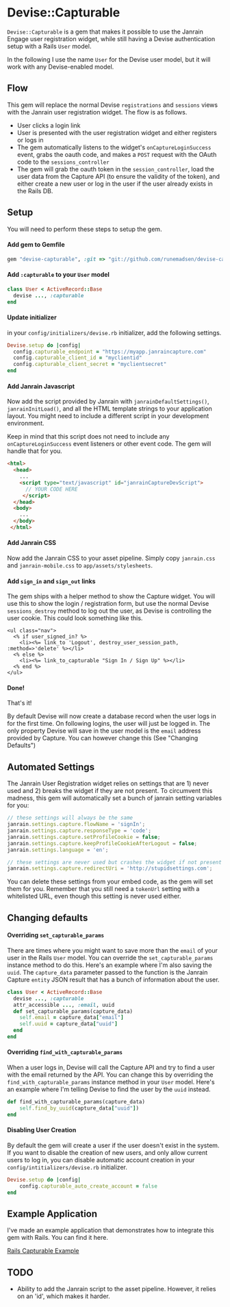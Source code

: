 # Devise::Capturable

`Devise::Capturable` is a gem that makes it possible to use the Janrain Engage user registration widget, while still having a Devise authentication setup with a Rails `User` model.

In the following I use the name `User` for the Devise user model, but it will work with any Devise-enabled model.

## Flow

This gem will replace the normal Devise `registrations` and `sessions` views with the Janrain user registration widget. The flow is as follows.

* User clicks a login link
* User is presented with the user registration widget and either registers or logs in
* The gem automatically listens to the widget's `onCaptureLoginSuccess` event, grabs the oauth code, and makes a `POST` request with the OAuth code to the `sessions_controller`
* The gem will grab the oauth token in the `session_controller`, load the user data from the Capture API (to ensure the validity of the token), and either create a new user or log in the user if the user already exists in the Rails DB.

## Setup

You will need to perform these steps to setup the gem.

#### Add gem to Gemfile

```ruby
gem "devise-capturable", :git => "git://github.com/runemadsen/devise-capturable.git"
```

#### Add `:capturable` to your `User` model

```ruby
class User < ActiveRecord::Base
  devise ..., :capturable
end
```

#### Update initializer

in your `config/initializers/devise.rb` initializer, add the following settings.

```ruby
Devise.setup do |config|
  config.capturable_endpoint = "https://myapp.janraincapture.com"  
  config.capturable_client_id = "myclientid"
  config.capturable_client_secret = "myclientsecret"
end
```

#### Add Janrain Javascript

Now add the script provided by Janrain with `janrainDefaultSettings()`, `janrainInitLoad()`, and all the HTML template strings to your application layout. You might need to include a different script in your development environment.

Keep in mind that this script does not need to include any `onCaptureLoginSuccess` event listeners or other event code. The gem will handle that for you.

```html
<html>
  <head>
  	...
    <script type="text/javascript" id="janrainCaptureDevScript">
      // YOUR CODE HERE
     </script>
  </head>
  <body>
  	...
  </body>
 </html>
```

#### Add Janrain CSS

Now add the Janrain CSS to your asset pipeline. Simply copy `janrain.css` and `janrain-mobile.css` to `app/assets/stylesheets`.

#### Add `sign_in` and `sign_out` links

The gem ships with a helper method to show the Capture widget. You will use this to show the login / registration form, but use the normal Devise `sessions_destroy` method to log out the user, as Devise is controlling the user cookie. This could look something like this.

```erb
<ul class="nav">
  <% if user_signed_in? %>
    <li><%= link_to 'Logout', destroy_user_session_path, :method=>'delete' %></li>
  <% else %>
    <li><%= link_to_capturable "Sign In / Sign Up" %></li>
  <% end %>
</ul>
```

#### Done!

That's it! 

By default Devise will now create a database record when the user logs in for the first time. On following logins, the user will just be logged in. The only property Devise will save in the user model is the `email` address provided by Capture. You can however change this (See "Changing Defaults")

## Automated Settings

The Janrain User Registration widget relies on settings that are 1) never used and 2) breaks the widget if they are not present. To circumvent this madness, this gem will automatically set a bunch of janrain setting variables for you:

```javascript
// these settings will always be the same
janrain.settings.capture.flowName = 'signIn';
janrain.settings.capture.responseType = 'code';
janrain.settings.capture.setProfileCookie = false;
janrain.settings.capture.keepProfileCookieAfterLogout = false;
janrain.settings.language = 'en';

// these settings are never used but crashes the widget if not present
janrain.settings.capture.redirectUri = 'http://stupidsettings.com';
```

You can delete these settings from your embed code, as the gem will set them for you. Remember that you still need a `tokenUrl` setting with a whitelisted URL, even though this setting is never used either.

## Changing defaults


#### Overriding `set_capturable_params`

There are times where you might want to save more than the `email` of your user in the Rails `User` model. You can override the `set_capturable_params` instance method to do this. Here's an example where I'm also saving the `uuid`. The `capture_data` parameter passed to the function is the Janrain Capture `entity` JSON result that has a bunch of information about the user.

```ruby
class User < ActiveRecord::Base
  devise ..., :capturable
  attr_accessible ..., :email, uuid
  def set_capturable_params(capture_data)
  	self.email = capture_data["email"]
  	self.uuid = capture_data["uuid"]
  end
end
```

#### Overriding `find_with_capturable_params`

When a user logs in, Devise will call the Capture API and try to find a user with the email returned by the API. You can change this by overriding the `find_with_capturable_params` instance method in your `User` model. Here's an example where I'm telling Devise to find the user by the `uuid` instead.

```ruby
def find_with_capturable_params(capture_data)
	self.find_by_uuid(capture_data["uuid"])
end
```

#### Disabling User Creation

By default the gem will create a user if the user doesn't exist in the system. If you want to disable the creation of new users, and only allow current users to log in, you can disable automatic account creation in your `config/intitializers/devise.rb` initializer.

```ruby
Devise.setup do |config|
	config.capturable_auto_create_account = false
end
```

## Example Application

I've made an example application that demonstrates how to integrate this gem with Rails. You can find it here.

[Rails Capturable Example](https://github.com/runemadsen/capture_example)

## TODO

* Ability to add the Janrain script to the asset pipeline. However, it relies on an 'id', which makes it harder.

